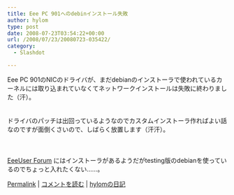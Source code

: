 ```yaml
---
title: Eee PC 901へのdebinインストール失敗
author: hylom
type: post
date: 2008-07-23T03:54:22+00:00
url: /2008/07/23/20080723-035422/
category:
  - Slashdot

---
```

Eee PC 901のNICのドライバが、まだdebianのインストーラで使われているカーネルには取り込まれていなくてネットワークインストールは失敗に終わりました（汗）。  
</br>   
ドライバのパッチは出回っているようなのでカスタムインストーラ作ればよい話なのですが面倒くさいので、しばらく放置します（汗汗）。</br>  
</br>   
  [EeeUser Forum][1] にはインストーラがあるようだがtesting版のdebianを使っているのでちょっと入れたくない……。 

   [Permalink][2] |    [コメントを読む][3] |    [hylomの日記][4] 

</br>

 [1]: http://forum.eeeuser.com/viewtopic.php?id=4969
 [2]: http://slashdot.jp/~hylom/journal/446927
 [3]: http://slashdot.jp/~hylom/journal/446927#acomments
 [4]: http://slashdot.jp/~hylom/journal/
